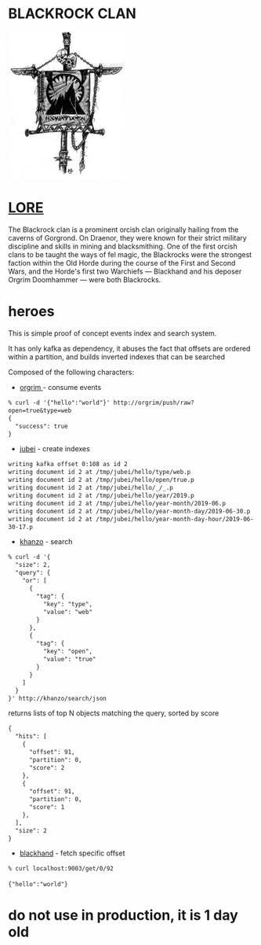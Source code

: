 # BLACKROCK CLAN

![blackrock](_/img/blackrock.jpg)

# [LORE](https://wow.gamepedia.com/Blackrock_clan)

The Blackrock clan is a prominent orcish clan originally hailing from
the caverns of Gorgrond. On Draenor, they were known for their strict
military discipline and skills in mining and blacksmithing. One of the
first orcish clans to be taught the ways of fel magic, the Blackrocks
were the strongest faction within the Old Horde during the course of
the First and Second Wars, and the Horde's first two Warchiefs —
Blackhand and his deposer Orgrim Doomhammer — were both Blackrocks.

# heroes

This is simple proof of concept events index and search system.

It has only kafka as dependency, it abuses the fact that offsets are
ordered within a partition, and builds inverted indexes that can be searched


Composed of the following characters:

* [orgrim ](orgrim/) - consume events

```
% curl -d '{"hello":"world"}' http://orgrim/push/raw?open=true&type=web
{
  "success": true
}

```


* [jubei](jubei/) - create indexes

```
writing kafka offset 0:108 as id 2
writing document id 2 at /tmp/jubei/hello/type/web.p
writing document id 2 at /tmp/jubei/hello/open/true.p
writing document id 2 at /tmp/jubei/hello/_/_.p
writing document id 2 at /tmp/jubei/hello/year/2019.p
writing document id 2 at /tmp/jubei/hello/year-month/2019-06.p
writing document id 2 at /tmp/jubei/hello/year-month-day/2019-06-30.p
writing document id 2 at /tmp/jubei/hello/year-month-day-hour/2019-06-30-17.p

```
* [khanzo](khanzo/) - search

```
% curl -d '{
  "size": 2,
  "query": {
    "or": [
      {
        "tag": {
          "key": "type",
          "value": "web"
        }
      },
      {
        "tag": {
          "key": "open",
          "value": "true"
        }
      }
    ]
  }
}' http://khanzo/search/json
```

returns lists of top N objects matching the query, sorted by score

```
{
  "hits": [
    {
      "offset": 91,
      "partition": 0,
      "score": 2
    },
    {
      "offset": 91,
      "partition": 0,
      "score": 1
    },
  ],
  "size": 2
}

```

* [blackhand](blackhand/) - fetch specific offset


```
% curl localhost:9003/get/0/92

{"hello":"world"}
```


# do not use in production, it is 1 day old
